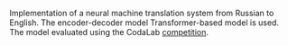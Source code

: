 Implementation of a neural machine translation system from Russian to English. The
encoder-decoder model Transformer-based model is used. The model evaluated using
the CodaLab [competition](https://competitions.codalab.org/competitions/23614).

